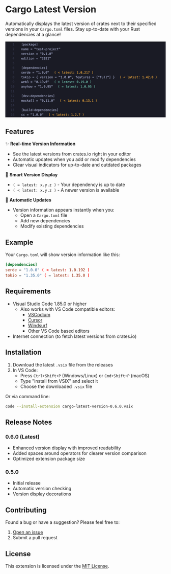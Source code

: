 # Cargo Latest Version

Automatically displays the latest version of crates next to their specified versions in your `Cargo.toml` files. Stay up-to-date with your Rust dependencies at a glance!

![Version Display Example](images/version-display.png)

## Features

✨ **Real-time Version Information**
- See the latest versions from crates.io right in your editor
- Automatic updates when you add or modify dependencies
- Clear visual indicators for up-to-date and outdated packages

📌 **Smart Version Display**
- `( = latest: x.y.z )` - Your dependency is up to date
- `( < latest: x.y.z )` - A newer version is available

🔄 **Automatic Updates**
- Version information appears instantly when you:
  - Open a `Cargo.toml` file
  - Add new dependencies
  - Modify existing dependencies

## Example

Your `Cargo.toml` will show version information like this:

```toml
[dependencies]
serde = "1.0.0" ( < latest: 1.0.192 )
tokio = "1.35.0" ( = latest: 1.35.0 )
```

## Requirements

- Visual Studio Code 1.85.0 or higher
  - Also works with VS Code compatible editors:
    - [VSCodium](https://vscodium.com/)
    - [Cursor](https://cursor.sh/)
    - [Windsurf](https://codeium.com/windsurf/)
    - Other VS Code based editors
- Internet connection (to fetch latest versions from crates.io)

## Installation

1. Download the latest `.vsix` file from the releases
2. In VS Code:
   - Press `Ctrl+Shift+P` (Windows/Linux) or `Cmd+Shift+P` (macOS)
   - Type "Install from VSIX" and select it
   - Choose the downloaded `.vsix` file

Or via command line:
```bash
code --install-extension cargo-latest-version-0.6.0.vsix
```

## Release Notes

### 0.6.0 (Latest)
- Enhanced version display with improved readability
- Added spaces around operators for clearer version comparison
- Optimized extension package size

### 0.5.0
- Initial release
- Automatic version checking
- Version display decorations

## Contributing

Found a bug or have a suggestion? Please feel free to:
1. [Open an issue](https://github.com/yourusername/cargo-latest-version/issues)
2. Submit a pull request

## License

This extension is licensed under the [MIT License](LICENSE).
